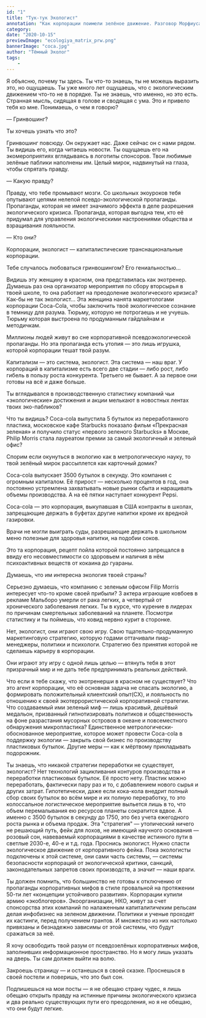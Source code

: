 ```yaml
---
id: "1"
title: "Тук-тук Экологист"
annotation: "Как корпорации поимели зелёное движение. Разговор Морфиуса с экологистом."
category: 
date: "2020-10-15"
previewImage: "ecologiya_matrix_prw.png"
bannerImage: "coca.jpg"
author: "Тёмный Эколог"
tags:
    - 
---
```



Я объясню, почему ты здесь. Ты что-то знаешь, ты не можешь выразить это, но ощущаешь. Ты уже много лет ощущаешь, что с экологическим движением что-то не в порядке. Ты не знаешь, что именно, но это есть. Странная мысль, сидящая в голове и сводящая с ума. Это и привело тебя ко мне. Понимаешь, о чем я говорю?

— Гринвошинг?

Ты хочешь узнать что это?

Гринвошинг повсюду. Он окружает нас. Даже сейчас он с нами рядом. Ты видишь его, когда читаешь новости. Ты ощущаешь его на экомероприятиях вглядываясь в логотипы спонсоров. Твои любимые зелëные паблики наполнены им. Целый мирок, надвинутый на глаза, чтобы спрятать правду.

— Какую правду?

Правду, что тебе промывают мозги. Со школьных экоуроков тебя опутывают цепями нелепой псевдо-экологической пропаганды. Пропаганды, которая не имеет значимого эффекта в деле разрешения экологического кризиса. Пропаганда, которая выгодна тем, кто её придумал для управления экологическими настроениями общества и взращивания лояльности.

— Кто они?

Корпорации, экологист — капиталистические транснациональные корпорации.

Тебе случалось любоваться гринвошингом? Его гениальностью...

Видишь эту женщину в красном, она представилась как экотренер. Думаешь раз она организатор мероприятия по сбору вторсырья в твоей школе, то она работает на преодоление экологического кризиса? Как-бы не так экологист... Эта женщина нанята маркетологами корпорации Coca-Cola, чтобы заключить твоё экологическое сознание в темницу для разума. Тюрьму, которую не потрогаешь и не учуешь. Тюрьму которая выстроена по продуманным гайдлайнам и методичкам.

Миллионы людей живут во сне корпоративной псевдоэкологической пропаганды. Но эта пропаганда есть утопия — это лишь игрушка, которой корпорации тешат твой разум.

Капитализм — это система, экологист.
Эта система — наш враг. У корпораций в капитализме есть всего две стадии — либо рост, либо гибель в пользу роста конкурента. Третьего не бывает. А за первое они готовы на всё и даже больше.

Ты вглядывался в производственную статистику компаний чьи «экологические» достижения и акции мелькают в новостных лентах твоих эко-пабликов?

Что ты видишь? Coca-cola выпустила 5 бутылок из переработанного пластика, московское кафе Starbucks показало фильм «Прекрасная зеленая» и получило статус «первого зеленого Starbucks» в Москве, Philip Morris стала лауреатом премии за самый экологичный и зеленый офис?

Спорим если окунуться в экологию как в метрологическую науку, то твой зелёный мирок рассыплется как карточный домик?

Coca-cola выпускает 3500 бутылок в секунду. Это компания с огромным капиталом. Её прирост — несколько процентов в год, она постоянно устремлена захватывать новые рынки сбыта и наращивать объемы производства. А на её пятки наступает конкурент Pepsi.

Coca-cola — это корпорация, выкупавшая в США контракты в школах, запрещающие держать в буфетах другие напитки кроме их вредной газировки.

Врачи не могли выиграть суды, разрешающие держать в школьном меню полезные для здоровья напитки, на подобии соков.

Это та корпорация, рецепт пойла которой постоянно запрещался в ввиду его несовместимости со здоровьем и наличия в нём психоактивных веществ от кокаина до гуараны.

Думаешь, что им интересна экология твоей страны?

Серьезно думаешь, что компанию с зеленым офисом Filip Morris интересует что-то кроме своей прибыли? 3 актера играющие ковбоев в рекламе Мальборо умерли от рака легких, а четвертый от хронического заболевания легких. Ты в курсе, что курение в лидерах по причинам смертельных заболеваний на планете. Посмотри статистику и ты поймешь, что ковид нервно курит в сторонке.

Нет, экологист, они играют свою игру. Свою тщательно-продуманную маркетинговую стратегию, которую годами оттачивали пиар-менеджеры, политики и психологи. Стратегию без принятия которой не сделаешь карьеру в корпорации.

Они играют эту игру с одной лишь целью — втянуть тебя в этот призрачный мир и не дать тебе предпринимать реальных действий.

Что если я тебе скажу, что экотренерши в красном не существует? Что это агент корпорации, что её основная задача не спасать экологию, а формировать положительный клиентский опыт(CX), и лояльность по отношению к своей экотеррористической корпоративной стратегии. Что создаваемый ими зеленый миф — лишь красивый, дешёвый медальон, призванный гипнотизировать политиков и общественность на фоне разрастания мусорных островов в океане и повсеместного обнаружения микропластика?
Единственное метрологически-обоснованное мероприятие, которое может провести Coca-cola в поддержку экологии — закрыть свой бизнес по производству пластиковых бутылок. Другие меры — как к мёртвому прикладывать подорожник.

Ты знаешь, что никакой стратегии переработки не существует, экологист? Нет технологий зацикливания контуров производства и переработки пластиковых бутылок. Её просто нету. Пластик можно переработать, фактически пару раз и то, с добавлением нового сырья и других затрат. Гипотетически, даже если кока-кола внедрит полный сбор своих бутылок во всём мире и их полную переработку, то это колоссальное логистическое мероприятие выльется лишь в то, что объем перемалывания ею ресурсов планеты сократится вдвое. А именно с 3500 бутылок в секунду до 1750, это без учета ежегодного роста рынка и объема продаж. Эта "стратегия" — утопический ничего не решающий путь, фейк для лохов, не имеющий научного основания — розовый сон, навеваемый корпорациями в качестве истинного пути в светлые 2030-е, 40-е и т.д. года.
Проснись экологист. Нужно спасти экологическое движение от корпоративного фейка. Пока экологисты подключены к этой системе, они сами часть системы, — системы безопасности корпораций от экологической критики, санкций, законодательных запретов своих производств, а значит — наши враги.

Ты должен помнить, что большинство не готовы к отключению от пропаганды корпоративных мифов в стиле провальной на протяжении 50-ти лет «концепции устойчивого развития». Корпорации купили армию «экоблогеров». Экоорганизации, НКО, живут за счет спонсорства этих компаний по налаженным капитали$тиче$ким рельсам делая инфобизнес на зеленом движении. Политики и ученые проходят их кастинги, перед получением грантов. И множество из них настолько привязаны и безнадежно зависимы от этой системы, что будут сражаться за неё.

Я хочу освободить твой разум от псевдозелёных корпоративных мифов, заполнивших информационное пространство. Но я могу лишь указать на дверь. Ты сам должен выйти на волю.

Закроешь страницу — и останешься в своей сказке. Проснешься в своей постели и поверишь, что это был сон.

Подпишешься на мои посты — я не обещаю страну чудес, я лишь обещаю открыть правду на истинные причины экологического кризиса и два реально существующих пути его преодоления, но я не обещаю, что они будут легкие.
